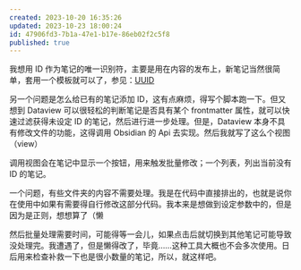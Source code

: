 ```yaml
---
created: 2023-10-20 16:35:26
updated: 2023-10-23 18:00:24
id: 47906fd3-7b1a-47e1-b17e-86eb02f2c5f8
published: true
---
```


我想用 ID 作为笔记的唯一识别符，主要是用在内容的发布上，新笔记当然很简单，套用一个模板就可以了，参见：[UUID](/Templater/UUID.md)

另一个问题是怎么给已有的笔记添加 ID，这有点麻烦，得写个脚本跑一下。但又想到 Dataview 可以很轻松的判断笔记是否具有某个 frontmatter 属性，就可以快速过滤获得未设定 ID 的笔记，然后进行进一步处理。但是，Dataview 本身不具有修改文件的功能，这得调用 Obsidian 的 Api 去实现。然后我就写了这么个视图（view）

调用视图会在笔记中显示一个按钮，用来触发批量修改；一个列表，列出当前没有 ID 的笔记。

一个问题，有些文件夹的内容不需要处理。我是在代码中直接排出的，也就是说你在使用中如果有需要得自行修改这部分代码。我本来是想做到设定参数中的，但是因为是正则，想想算了（懒

然后批量处理需要时间，可能得等一会儿，如果点击后就切换到其他笔记可能导致没处理完。我遭遇了，但是懒得改了，毕竟……这种工具大概也不会多次使用。日后用来检查补救一下也是很小数量的笔记，所以，就这样吧。
